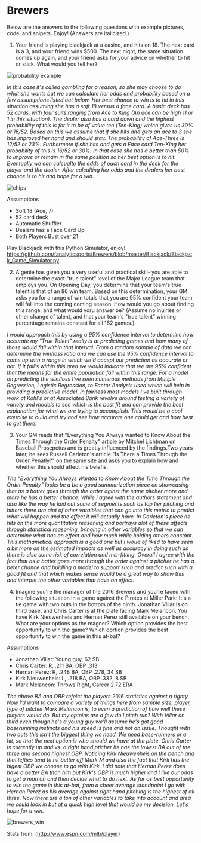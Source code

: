 # Brewers 

Below are the answers to the following questions with example pictures, code, and snipets. Enjoy! (Answers are italicized.) 

1. Your friend is playing blackjack at a casino, and hits on 18. The next card is a 3, and your friend wins $500. The next night, the same situation comes up again, and your friend asks for your advice on whether to hit or stick. What would you tell her?  

![probability example](https://user-images.githubusercontent.com/29721433/30500242-0ef945b6-9a23-11e7-9efa-04bb36ff1736.JPG)

*In this case it's called gambling for a reason, so she may choose to do what she wants but we can calculate her odds and probability based on a few assumptions listed out below. Her best chance to win is to hit in this situation assuming she has a soft 18 versus a face card. A basic deck has 52 cards, with four suits ranging from Ace to King (An ace can be high 11 or 1 in this situation). The dealer also has a card down and the highest probablility of this is for it to be of value ten (Ten-King) which gives us 30% or 16/52. Based on this we assume that if she hits and gets an ace to 3 she has improved her hand and should stay. The probability of Ace-Three  is 12/52 or 23%. Furthermore if she hits and gets a Face card Ten-King her probability of this is 16/52 or 30%. In that case she has a better than 50% to improve or remain in the same position so her best option is to hit. Eventually we can calcualte the odds of each card in the deck for the player and the dealer.  After calculting her odds and the dealers her best chance is to hit and hope for a win.* 

![chips](https://user-images.githubusercontent.com/29721433/30500403-ba812020-9a23-11e7-9f16-5c883327b9d9.png)

Assumptions 

* Soft 18 (Ace, 7) 
* 52 card deck 
* Automatic Shuffler
* Dealers has a Face Card Up 
* Both Players Bust over 21   

Play Blackjack with this Python Simulator, enjoy! https://github.com/fanalyticsports/Brewers/blob/master/Blackjack/Blackjack_Game_Simulator.py

2. A genie has given you a very useful and practical skill- you are able to determine the exact "true talent" level of the Major League team that employs you. On Opening Day, you determine that your team's true talent is that of an 86 win team. Based on this determination, your GM asks you for a range of win totals that you are 95% confident your team will fall into the coming coming season. How would you go about finding this range, and what would yoru answer be? (Assume no inujries or other change of talent, and that your team's "true talent" winning percentage remains constant for all 162 games.)  

*I would approach this by using a 95% confidence interval to determine how accurate my "True Talent" really is at predicting games and how many of those would fall within that interval. From a random sample of data we can determine the win/loss ratio and we can use the 95% confidence interval to come up with a range in which we'd accept our prediction as accurate or not. If it fall's within this area we would indicate that we are 95% confident that the means for the entire population fall within this range. For a model on predicting the win/loss I've seen numerous methods from Mutiple Regression, Logistic Regression, to Factor Analysis used which will help in providing a predictive model. In fairness most models I've built through work at Kohl's or at Associated Bank revolve around testing a variety of variety and models to see which is the best fit and can provide the best explanation for what we are trying to accomplish. This would be a cool exercise to build and try and see how accurate one could get and how best to get there.* 

3. Your GM reads that "Everything You Always wanted to Know About the Times Through the Order Penalty" article by Mitchel Lichtman on Baseball Prosepctus and is greatly influenced by the findings.Two years later, he sees Russell Carleton's article "Is There a Times Through the Order Penatly?" on the same site and asks you to explain how and whether this should affect his belefis. 

*The "Everything You Always Wanted to Know About the Time Through the Order Penalty" looks be a be a good summarization piece on showcasing that as a batter goes through the order aginst the same pitcher more and more he has a better chance. While I agree with the authors statement and also like the way he laid out some of segments such as top tier pitching and hitters there are alot of other varaibles that can go into this metric to predict what will happen and the effect it will actually have. In Carleton's piece he hits on the more quantitative reasoning and portrays alot of these affects through statistical reasoning, bringing in other variables so that we can determine what has an effect and how much while holding others constant. This mathametical approach is a good one but I woud of liked to have seen a bit more on the estimated impacts as well as accuracy in doing such as there is also some risk of correlation and mis-fitting. Overall I agree with the fact that as a batter goes more through the order against a pitcher he has a beter chance and buidling a model to support such and predict such with a good fit and that which makes sense would be a great way to show this and interpet the other variables that have an effect.*  

4. Imagine you're the manager of the 2016 Brewers and you're faced with the following situation in a game against the Pirates at Miller Park:  It's a tie game with two outs in the bottom of the ninth. Jonathan Villar is on third base, and Chris Carter is at the plate facing Mark Melancon. You have Kirk Nieuwenheis and Hernan Perez still available on your bench. What are your options as the magner? Which option provides the best opportunity to win the game? Which oprtion provides the best opportunity to win the game in this at-bat?  

Assumptions

* Jonathan Villar: Young guy, 62 SB
* Chris Carter: R, .211 BA, OBP .313
* Hernan Perez: R, .248 BA, OBP .278, 34 SB
* Kirk Nieuwenheis: L, .218 BA, OBP .332, 8 SB
* Mark Melancon: Throws Right, Career 2.72 ERA

*The above BA and OBP refelct the players 2016 statistics against a righty. Now I'd want to compare a variety of things here from sample size, player, type of pitcher Mark Melancon is, to even a prediction of how well these players would do. But my optoins are a few do I pitch run? With Villar on third even though he's a young guy we'll assume he's got good baserunning instincts and his speed is fine and not an issue. Thought with two outs this isn't the biggest thing we need. We need base-runners or a hit, so that the next option is who should we have at the plate. Chris Carter is currently up and vs. a right hand pticher he has the lowest BA out of the three and second highest OBP. Noticing Kirk Nieuwenheis on the bench and that lefties tend to hit better off Mark M and also the fact that Kirk has the higest OBP we choose to go with Kirk. I did note that Hernan Perez does have a better BA than him but Kirk's OBP is much higher and I like our odds to get a man on and then decide what to do next. As far as best opportunity to win the game in this at-bat, from a sheer average standpoint I go with Hernan Perez as his average against right hand pitching is the highest of all three. Now there are a ton of other variables to take into account and area we could look in but at a quick high level that would be my decision. Let's hope for a win.*   

![brewers_win](https://user-images.githubusercontent.com/29721433/30500646-ef7a21c2-9a24-11e7-8191-92c0230c77b9.jpg)

Stats from: (http://www.espn.com/mlb/player)









